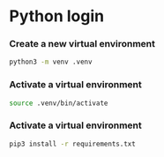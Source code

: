 # Python login

### Create a new virtual environment
```bash
python3 -m venv .venv
```

### Activate a virtual environment
```bash
source .venv/bin/activate
```

### Activate a virtual environment
```bash
pip3 install -r requirements.txt
```